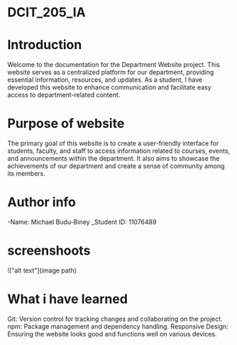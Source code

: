 # DCIT_205_IA
# Introduction
Welcome to the documentation for the Department Website project. This website serves as a centralized platform for our department, providing essential information, resources, and updates. As a student, I have developed this website to enhance communication and facilitate easy access to department-related content.
# Purpose of website
The primary goal of this website is to create a user-friendly interface for students, faculty, and staff to access information related to courses, events, and announcements within the department. It also aims to showcase the achievements of our department and create a sense of community among its members.
# Author info
-Name: Michael Budu-Biney
_Student ID: 11076489
# screenshoots
!["alt text"](image path)
# What i have learned
Git: Version control for tracking changes and collaborating on the project.
npm: Package management and dependency handling.
Responsive Design: Ensuring the website looks good and functions well on various devices.
